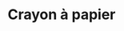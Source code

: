 ---
title: "Crayon à papier"
url: /la-roche-sur-foron/crayon-a-papier/
shop: fournitures de bureau
---